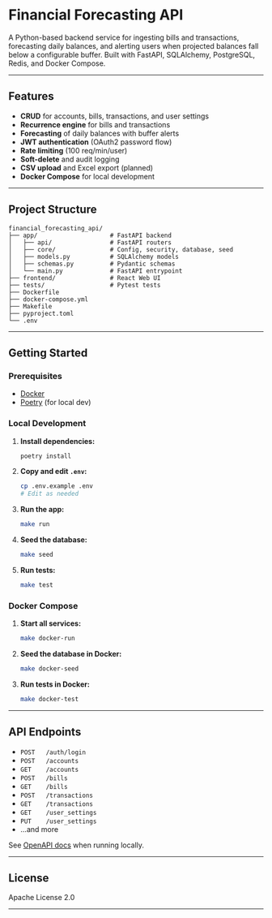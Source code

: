 # Financial Forecasting API

A Python-based backend service for ingesting bills and transactions, forecasting daily balances, and alerting users when projected balances fall below a configurable buffer. Built with FastAPI, SQLAlchemy, PostgreSQL, Redis, and Docker Compose.

---

## Features

- **CRUD** for accounts, bills, transactions, and user settings
- **Recurrence engine** for bills and transactions
- **Forecasting** of daily balances with buffer alerts
- **JWT authentication** (OAuth2 password flow)
- **Rate limiting** (100 req/min/user)
- **Soft-delete** and audit logging
- **CSV upload** and Excel export (planned)
- **Docker Compose** for local development

---

## Project Structure

```tree
financial_forecasting_api/
├── app/                    # FastAPI backend
│   ├── api/                # FastAPI routers
│   ├── core/               # Config, security, database, seed
│   ├── models.py           # SQLAlchemy models
│   ├── schemas.py          # Pydantic schemas
│   └── main.py             # FastAPI entrypoint
├── frontend/               # React Web UI
├── tests/                  # Pytest tests
├── Dockerfile
├── docker-compose.yml
├── Makefile
├── pyproject.toml
└── .env
```

---

## Getting Started

### Prerequisites

- [Docker](https://www.docker.com/)
- [Poetry](https://python-poetry.org/) (for local dev)

### Local Development

1. **Install dependencies:**

   ```bash
   poetry install
   ```

2. **Copy and edit `.env`:**

   ```bash
   cp .env.example .env
   # Edit as needed
   ```

3. **Run the app:**

   ```bash
   make run
   ```

4. **Seed the database:**

   ```bash
   make seed
   ```

5. **Run tests:**

   ```bash
   make test
   ```

### Docker Compose

1. **Start all services:**

   ```bash
   make docker-run
   ```

2. **Seed the database in Docker:**

   ```bash
   make docker-seed
   ```

3. **Run tests in Docker:**

   ```bash
   make docker-test
   ```

---

## API Endpoints

- `POST   /auth/login`
- `POST   /accounts`
- `GET    /accounts`
- `POST   /bills`
- `GET    /bills`
- `POST   /transactions`
- `GET    /transactions`
- `GET    /user_settings`
- `PUT    /user_settings`
- ...and more

See [OpenAPI docs](http://localhost:8000/docs) when running locally.

---

## License

Apache License 2.0

---
